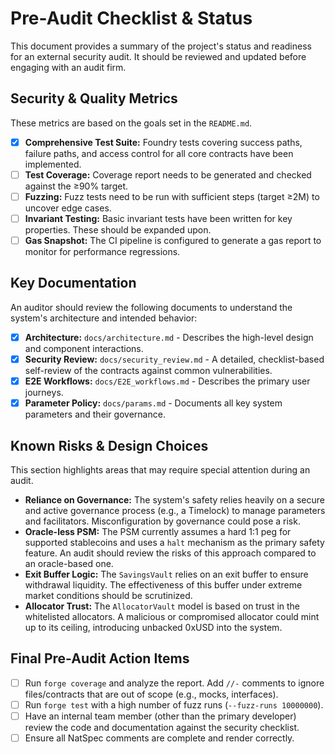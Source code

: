 # Pre-Audit Checklist & Status

This document provides a summary of the project's status and readiness for an external security audit. It should be reviewed and updated before engaging with an audit firm.

## Security & Quality Metrics

These metrics are based on the goals set in the `README.md`.

- [x] **Comprehensive Test Suite:** Foundry tests covering success paths, failure paths, and access control for all core contracts have been implemented.
- [ ] **Test Coverage:** Coverage report needs to be generated and checked against the ≥90% target.
- [ ] **Fuzzing:** Fuzz tests need to be run with sufficient steps (target ≥2M) to uncover edge cases.
- [ ] **Invariant Testing:** Basic invariant tests have been written for key properties. These should be expanded upon.
- [ ] **Gas Snapshot:** The CI pipeline is configured to generate a gas report to monitor for performance regressions.

## Key Documentation

An auditor should review the following documents to understand the system's architecture and intended behavior:

- [x] **Architecture:** `docs/architecture.md` - Describes the high-level design and component interactions.
- [x] **Security Review:** `docs/security_review.md` - A detailed, checklist-based self-review of the contracts against common vulnerabilities.
- [x] **E2E Workflows:** `docs/E2E_workflows.md` - Describes the primary user journeys.
- [x] **Parameter Policy:** `docs/params.md` - Documents all key system parameters and their governance.

## Known Risks & Design Choices

This section highlights areas that may require special attention during an audit.

- **Reliance on Governance:** The system's safety relies heavily on a secure and active governance process (e.g., a Timelock) to manage parameters and facilitators. Misconfiguration by governance could pose a risk.
- **Oracle-less PSM:** The PSM currently assumes a hard 1:1 peg for supported stablecoins and uses a `halt` mechanism as the primary safety feature. An audit should review the risks of this approach compared to an oracle-based one.
- **Exit Buffer Logic:** The `SavingsVault` relies on an exit buffer to ensure withdrawal liquidity. The effectiveness of this buffer under extreme market conditions should be scrutinized.
- **Allocator Trust:** The `AllocatorVault` model is based on trust in the whitelisted allocators. A malicious or compromised allocator could mint up to its ceiling, introducing unbacked 0xUSD into the system.

## Final Pre-Audit Action Items

- [ ] Run `forge coverage` and analyze the report. Add `//-` comments to ignore files/contracts that are out of scope (e.g., mocks, interfaces).
- [ ] Run `forge test` with a high number of fuzz runs (`--fuzz-runs 10000000`).
- [ ] Have an internal team member (other than the primary developer) review the code and documentation against the security checklist.
- [ ] Ensure all NatSpec comments are complete and render correctly.
